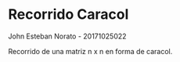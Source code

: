 # Recorrido Caracol

John Esteban Norato - 20171025022

Recorrido de una matriz n x n en forma de caracol.
